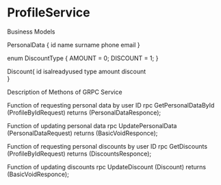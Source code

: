 # ProfileService

Business Models

 PersonalData {
   id 
   name 
   surname 
   phone 
   email 
}

enum DiscountType {
	AMOUNT = 0;
	DISCOUNT = 1;
}

 Discount{
	 id
	 isalreadyused
	 type 
	 amount 
	 discount 	
}

Description of Methons of GRPC Service


Function of requesting personal data by user ID
    rpc GetPersonalDataById (ProfileByIdRequest) returns (PersonalDataResponce);

Function of updating personal data
  rpc UpdatePersonalData (PersonalDataRequest) returns (BasicVoidResponce);

Function of requesting personal discounts by user ID
  rpc GetDiscounts (ProfileByIdRequest) returns (DiscountsResponce);
  
Function of updating discounts
  rpc UpdateDiscount (Discount) returns (BasicVoidResponce);
